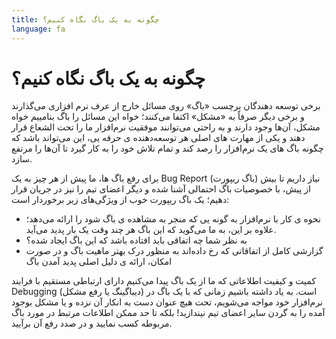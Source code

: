 ```yaml
---
title: چگونه به یک باگ نگاه کنیم؟
language: fa
---
```


# چگونه به یک باگ نگاه کنیم؟

برخی توسعه دهندگان برچسب «باگ» روی مسائل خارج از عرف نرم افزاری می‌گذارند و برخی دیگر صرفاً به «مشکل» اکتفا می‌کنند؛ خواه این مسائل را باگ بنامییم خواه مشکل، آن‌ها وجود دارند و به راحتی می‌توانند موفقیت نرم‌افزار ما را تحت الشعاع قرار دهند و یکی از مهارت های اصلی هر توسعه‌دهنده ی حرفه یی، این می‌تواند باشد که چگونه باگ های یک نرم‌افزار را رصد کند و تمام تلاش خود را به کار گیرد تا آن‌ها را مرتفع سازد.

برای رفع باگ ها، ما پیش از هر چیز به یک ‌Bug Report (باگ ریپورت) نیاز داریم تا بیش از پیش، با خصوصیات باگ احتمالی آشنا شده و دیگر اعضای تیم را نیز در جریان قرار دهیم؛ یک باگ ریپورت خوب از ویژگی‌های زیر برخوردار است:
- نحوه ی کار با نرم‌افزار به گونه یی که منجر به مشاهده ی باگ شود را ارائه می‌دهد؛ علاوه بر این، به ما می‌گوید که این باگ هر چند وقت یک بار پدید می‌آید.
- به نظر شما چه اتفاقی باید افتاده باشد که این باگ ایجاد شده؟
- گزارشی کامل از اتفاقاتی که رخ داده‌اند به منظور درک بهتر ماهیت باگ و در صورت امکان، ارائه ی دلیل اصلی پدید آمدن باگ

کمیت و کیفیت اطلاعاتی که ما از یک باگ پیدا می‌کنیم دارای ارتباطی مستقیم با فرایند Debugging (دیباگینگ یا رفع مشکل) است. به یاد داشته باشیم زمانی که با یک باگ در نرم‌افزار خود مواجه می‌شویم، تحت هیچ عنوان دست به انکار آن نزده و یا مشکل بوجود آمده را به گردن سایر اعضای تیم نیندازید! بلکه تا حد ممکن اطلاعات مرتبط در مورد باگ مربوطه کسب نمایید و در صدد رفع آن برآیید.
